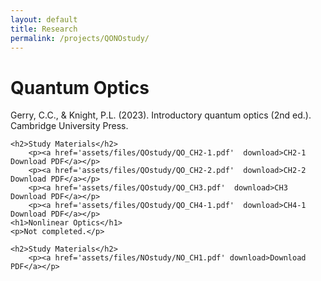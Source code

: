 ```yaml
---
layout: default
title: Research
permalink: /projects/QONOstudy/
---
```


<div class="container">
    <h1>Quantum Optics</h1>
    <p>Gerry, C.C., & Knight, P.L. (2023). Introductory quantum optics (2nd ed.). Cambridge University Press.</p>

    <h2>Study Materials</h2>
        <p><a href='assets/files/QOstudy/QO_CH2-1.pdf'  download>CH2-1 Download PDF</a></p>
        <p><a href='assets/files/QOstudy/QO_CH2-2.pdf'  download>CH2-2 Download PDF</a></p>
        <p><a href='assets/files/QOstudy/QO_CH3.pdf'  download>CH3 Download PDF</a></p>
        <p><a href='assets/files/QOstudy/QO_CH4-1.pdf'  download>CH4-1 Download PDF</a></p>
    <h1>Nonlinear Optics</h1>
    <p>Not completed.</p>

    <h2>Study Materials</h2>
        <p><a href='assets/files/NOstudy/NO_CH1.pdf' download>Download PDF</a></p>

</div>

<style>
    /* These styles are copied from projects.md to ensure the 'project-grid' layout works here too */
    .project-grid {
        display: grid;
        grid-template-columns: repeat(auto-fit, minmax(300px, 1fr));
        gap: 2rem;
        margin-top: 2rem;
    }
    .project-item {
        border: 1px solid #ddd;
        padding: 1.5rem;
        border-radius: 8px;
        box-shadow: 0 2px 5px rgba(0,0,0,0.05);
        background-color: #fff;
    }
    body.dark-mode .project-item {
        background-color: #1a1a1a;
        border-color: #333;
        box-shadow: 0 2px 5px rgba(0,0,0,0.2);
    }
    .project-item h3 {
        color: #0a192f;
        margin-bottom: 0.8rem;
    }
    body.dark-mode .project-item h3 {
        color: #64ffda;
    }
    .project-item p {
        margin-bottom: 1.5rem;
    }
    a[href$=".pdf"] {
        color:rgb(14, 85, 192);
        font-weight: 600;
        text-decoration: none;
        transition: color 0.2s ease;
    }

    a[href$=".pdf"]:hover {
        color: #084B8A; 
        text-decoration: underline;
        cursor: pointer;
    }
</style>
